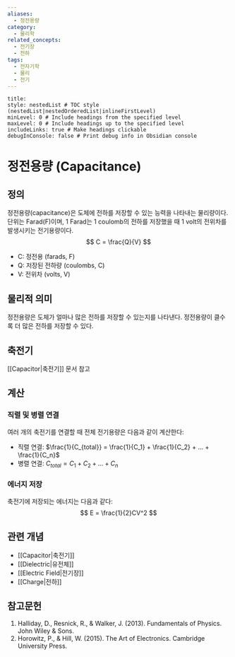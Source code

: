 ```yaml
---
aliases:
  - 정전용량
category:
  - 물리학
related_concepts:
  - 전기장
  - 전하
tags:
  - 전자기학
  - 물리
  - 전기
---
```

```table-of-contents
title: 
style: nestedList # TOC style (nestedList|nestedOrderedList|inlineFirstLevel)
minLevel: 0 # Include headings from the specified level
maxLevel: 0 # Include headings up to the specified level
includeLinks: true # Make headings clickable
debugInConsole: false # Print debug info in Obsidian console
```
# 정전용량 (Capacitance) 
## 정의 
정전용량(capacitance)은 도체에 전하를 저장할 수 있는 능력을 나타내는 물리량이다. 단위는 Farad(F)이며, 1 Farad는 1 coulomb의 전하를 저장했을 때 1 volt의 전위차를 발생시키는 전기용량이다. $$ C = \frac{Q}{V} $$ 
- C: 정전용 (farads, F) 
- Q: 저장된 전하량 (coulombs, C) 
- V: 전위차 (volts, V) 
## 물리적 의미 
정전용량은 도체가 얼마나 많은 전하를 저장할 수 있는지를 나타낸다. 정전용량이 클수록 더 많은 전하를 저장할 수 있다. 
## 축전기
[[Capacitor|축전기]] 문서 참고
## 계산
### 직렬 및 병렬 연결 
여러 개의 축전기를 연결할 때 전체 전기용량은 다음과 같이 계산한다: 
- 직렬 연결: $\frac{1}{C_{total}} = \frac{1}{C_1} + \frac{1}{C_2} + ... + \frac{1}{C_n}$ 
- 병렬 연결: $C_{total} = C_1 + C_2 + ... + C_n$ 
### 에너지 저장 
축전기에 저장되는 에너지는 다음과 같다: $$ E = \frac{1}{2}CV^2 $$
## 관련 개념 
- [[Capacitor|축전기]] 
- [[Dielectric|유전체]] 
- [[Electric Field|전기장]] 
- [[Charge|전하]] 
## 참고문헌 
1. Halliday, D., Resnick, R., & Walker, J. (2013). Fundamentals of Physics. John Wiley & Sons. 
2. Horowitz, P., & Hill, W. (2015). The Art of Electronics. Cambridge University Press.